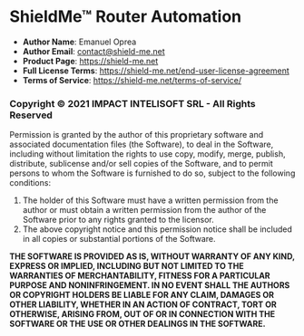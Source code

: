 # ShieldMe™ Router Automation

* **Author Name**: Emanuel Oprea
* **Author Email**: contact@shield-me.net
* **Product Page**: https://shield-me.net
* **Full License Terms**: https://shield-me.net/end-user-license-agreement
* **Terms of Service**: https://shield-me.net/terms-of-service/

### **Copyright © 2021 IMPACT INTELISOFT SRL - All Rights Reserved**

Permission is granted by the author of this proprietary software and associated documentation files (the Software), to deal in the Software, including without limitation the rights to use copy, modify, merge, publish, distribute, sublicense and/or sell copies of the Software, and to permit persons to whom the Software is furnished to do so, subject to the following conditions:

1. The holder of this Software must have a written permission from the author or must obtain a written permission from the author of the Software prior to any rights granted to the licensor.
2. The above copyright notice and this permission notice shall be included in all copies or substantial portions of the Software.

**THE SOFTWARE IS PROVIDED AS IS, WITHOUT WARRANTY OF ANY KIND, EXPRESS OR IMPLIED, INCLUDING BUT NOT LIMITED TO THE WARRANTIES OF MERCHANTABILITY, FITNESS FOR A PARTICULAR PURPOSE AND NONINFRINGEMENT. IN NO EVENT SHALL THE AUTHORS OR COPYRIGHT HOLDERS BE LIABLE FOR ANY CLAIM, DAMAGES OR OTHER LIABILITY, WHETHER IN AN ACTION OF CONTRACT, TORT OR OTHERWISE, ARISING FROM, OUT OF OR IN CONNECTION WITH THE SOFTWARE OR THE USE OR OTHER DEALINGS IN THE SOFTWARE.**
